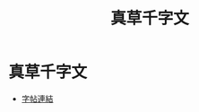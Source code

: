﻿---
title: '真草千字文'
---
# 真草千字文
* [字帖連結](https://digitalarchive.npm.gov.tw/Painting/Content?pid=1932&Dept=P)
